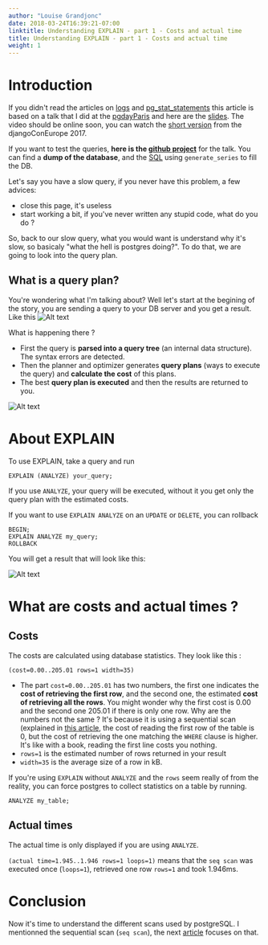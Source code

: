 ```yaml
---
author: "Louise Grandjonc"
date: 2018-03-24T16:39:21-07:00
linktitle: Understanding EXPLAIN - part 1 - Costs and actual time
title: Understanding EXPLAIN - part 1 - Costs and actual time
weight: 1
---
```



# Introduction

If you didn't read the articles on [logs](/blog/developers-and-logs/) and [pg_stat_statements](/blog/pg-stat-statements/) this article is based on a talk that I did at the [pgdayParis](http://2018.pgday.paris) and here are the [slides](https://fr.slideshare.net/LouiseGrandjonc/becoming-a-better-developer-with-explain). The video should be online soon, you can watch the [short version](https://www.youtube.com/watch?v=Ph2hXpTW-Zg) from the djangoConEurope 2017.

If you want to test the queries, **here is the [github project](https://github.com/louiseGrandjonc/owl-conference)** for the talk. You can find a **dump of the database**, and the [SQL](https://github.com/louiseGrandjonc/owl-conference/blob/master/sql/01_generate_data.sql) using `generate_series` to fill the DB.

Let's say you have a slow query, if you never have this problem, a few advices:

- close this page, it's useless
- start working a bit, if you've never written any stupid code, what do you do ?

So, back to our slow query, what you would want is understand why it's slow, so basicaly "what the hell is postgres doing?". To do that, we are going to look into the query plan.

## What is a query plan?

You're wondering what I'm talking about? Well let's start at the begining of the story, you are sending a query to your DB server and you get a result. Like this
![Alt text](/images/explain/query.png)

What is happening there ?

- First the query is **parsed into a query tree** (an internal data structure). The syntax errors are detected.
- Then the planner and optimizer generates **query plans** (ways to execute the query) and **calculate the cost** of this plans.
- The best **query plan is executed** and then the results are returned to you.

![Alt text](/images/explain/query_path.png)

# About EXPLAIN

To use EXPLAIN, take a query and run

`EXPLAIN (ANALYZE) your_query;`

If you use `ANALYZE`, your query will be executed, without it you get only the query plan with the estimated costs.

If you want to use `EXPLAIN ANALYZE` on an `UPDATE` or `DELETE`, you can rollback

```code
BEGIN;
EXPLAIN ANALYZE my_query;
ROLLBACK
```

You will get a result that will look like this:

![Alt text](/images/explain/explain.png)

# What are costs and actual times ?

## Costs

The costs are calculated using database statistics. They look like this :

`(cost=0.00..205.01 rows=1 width=35)`

- The part `cost=0.00..205.01` has two numbers, the first one indicates the **cost of retrieving the first row**, and the second one, the estimated **cost of retrieving all the rows**.
  You might wonder why the first cost is 0.00 and the second one 205.01 if there is only one row. Why are the numbers not the same ? It's because it is using a sequential scan (explained in [this article](/blog/explain-2/), the cost of reading the first row of the table is 0, but the cost of retrieving the one matching the `WHERE` clause is higher. It's like with a book, reading the first line costs you nothing.
- `rows=1` is the estimated number of rows returned in your result
- `width=35` is the average size of a row in kB.

If you're using `EXPLAIN` without `ANALYZE` and the `rows` seem really of from the reality, you can force postgres to collect statistics on a table by running.

`ANALYZE my_table;`

## Actual times

The actual time is only displayed if you are using `ANALYZE`.

`(actual time=1.945..1.946 rows=1 loops=1)` means that the `seq scan` was executed once (`loops=1`), retrieved one row `rows=1` and took 1.946ms.

# Conclusion

Now it's time to understand the different scans used by postgreSQL. I mentionned the sequential scan (`seq scan`), the next [article](/blog/explain-2/) focuses on that. 
